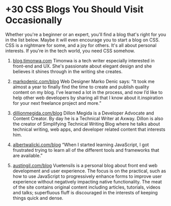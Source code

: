 # +30 CSS Blogs You Should Visit Occasionally
Whether you're a beginner or an expert, you'll find a blog that's right for you in the list below. Maybe it will even encourage you to start a blog on CSS.
CSS is a nightmare for some, and a joy for others. It's all about personal interests. If you're in the tech world, you need CSS somehow.

1) [blog.timonwa.com](https://blog.timonwa.com/)
Timonwa is a tech writer especially interested in front-end and UX. She's passionate about elegant design and she believes it shines through in the writing she creates. 

2) [markodenic.com/blog](url)
Web Designer Marko Denic says: "It took me almost a year to finally find the time to create and publish quality content on my blog. I’ve learned a lot in the process, and now I’d like to help other web developers by sharing all that I know about it.inspiration for your next freelance project and more.”

3) [dillionmegida.com/blog](url)
Dillon Megida is a Developer Advocate and Content Creator. By day he is a Technical Writer at Axway. Dillon is also the creator of Simplifying Technical Writing Blog where he talks about technical writing, web apps, and developer related content that interests him.

4) [albertwalicki.com/blog](url)
“When I started learning JavaScript, I got frustrated trying to learn all of the different tools and frameworks that are available.”

5) [austingil.com/blog](url)
Vuetensils is a personal blog about front end web development and user experience. The focus is on the practical, such as how to use JavaScript to progressively enhance forms to improve user experience without negatively impacting native functionality. The meat of the site contains original content including articles, tutorials, videos and talks; superfluous fluff is discouraged in the interests of keeping things quick and dense.
